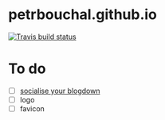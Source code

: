petrbouchal.github.io
================

<!-- README.md is generated from README.Rmd. Please edit that file -->

<!-- badges: start -->

<!-- badges: start -->

[![Travis build
status](https://travis-ci.org/petrbouchal/petrbouchal.github.io.svg?branch=master)](https://travis-ci.org/petrbouchal/petrbouchal.github.io)
<!-- badges: end -->

<!-- badges: end -->

# To do

  - [ ] [socialise your
    blogdown](https://xvrdm.github.io/2017/10/23/socialize-your-blogdown/)
  - [ ] logo
  - [ ] favicon
